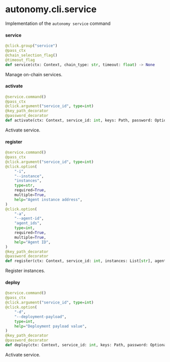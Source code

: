 <a id="autonomy.cli.service"></a>

# autonomy.cli.service

Implementation of the `autonomy service` command

<a id="autonomy.cli.service.service"></a>

#### service

```python
@click.group("service")
@pass_ctx
@chain_selection_flag()
@timeout_flag
def service(ctx: Context, chain_type: str, timeout: float) -> None
```

Manage on-chain services.

<a id="autonomy.cli.service.activate"></a>

#### activate

```python
@service.command()
@pass_ctx
@click.argument("service_id", type=int)
@key_path_decorator
@password_decorator
def activate(ctx: Context, service_id: int, keys: Path, password: Optional[str]) -> None
```

Activate service.

<a id="autonomy.cli.service.register"></a>

#### register

```python
@service.command()
@pass_ctx
@click.argument("service_id", type=int)
@click.option(
    "-i",
    "--instance",
    "instances",
    type=str,
    required=True,
    multiple=True,
    help="Agent instance address",
)
@click.option(
    "-a",
    "--agent-id",
    "agent_ids",
    type=int,
    required=True,
    multiple=True,
    help="Agent ID",
)
@key_path_decorator
@password_decorator
def register(ctx: Context, service_id: int, instances: List[str], agent_ids: List[int], keys: Path, password: Optional[str]) -> None
```

Register instances.

<a id="autonomy.cli.service.deploy"></a>

#### deploy

```python
@service.command()
@pass_ctx
@click.argument("service_id", type=int)
@click.option(
    "-d",
    "--deployment-payload",
    type=int,
    help="Deployment payload value",
)
@key_path_decorator
@password_decorator
def deploy(ctx: Context, service_id: int, keys: Path, password: Optional[str], deployment_payload: Optional[str]) -> None
```

Activate service.

